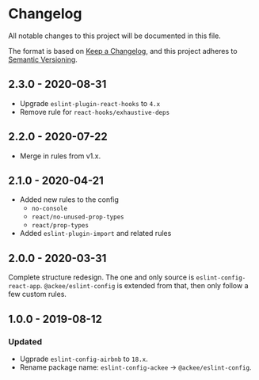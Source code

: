 # Changelog

All notable changes to this project will be documented in this file.

The format is based on [Keep a Changelog](https://keepachangelog.com/en/1.0.0/),
and this project adheres to [Semantic Versioning](https://semver.org/spec/v2.0.0.html).

## 2.3.0 - 2020-08-31

- Upgrade `eslint-plugin-react-hooks` to `4.x`
- Remove rule for `react-hooks/exhaustive-deps`

## 2.2.0 - 2020-07-22

- Merge in rules from v1.x.

## 2.1.0 - 2020-04-21

- Added new rules to the config
  - `no-console`
  - `react/no-unused-prop-types`
  - `react/prop-types`
- Added `eslint-plugin-import` and related rules

## 2.0.0 - 2020-03-31

Complete structure redesign. The one and only source is `eslint-config-react-app`. `@ackee/eslint-config` is extended from that, then only follow a few custom rules.

## 1.0.0 - 2019-08-12

### Updated

- Ugprade `eslint-config-airbnb` to `18.x`.
- Rename package name: `eslint-config-ackee` -> `@ackee/eslint-config`.
